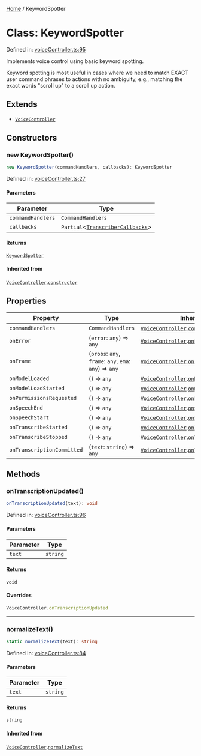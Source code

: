 [Home](/docs/globals.md) / KeywordSpotter

# Class: KeywordSpotter

Defined in: [voiceController.ts:95](https://github.com/usefulsensors/moonshine-js/blob/main/src/voiceController.ts#L95)

Implements voice control using basic keyword spotting.

Keyword spotting is most useful in cases where we need to match EXACT user command phrases to actions
with no ambiguity, e.g., matching the exact words "scroll up" to a scroll up action.

## Extends

- [`VoiceController`](/docs/classes/VoiceController.md)

## Constructors

### new KeywordSpotter()

```ts
new KeywordSpotter(commandHandlers, callbacks): KeywordSpotter
```

Defined in: [voiceController.ts:27](https://github.com/usefulsensors/moonshine-js/blob/main/src/voiceController.ts#L27)

#### Parameters

| Parameter | Type |
| ------ | ------ |
| `commandHandlers` | `CommandHandlers` |
| `callbacks` | `Partial`\<[`TranscriberCallbacks`](/docs/interfaces/TranscriberCallbacks.md)\> |

#### Returns

[`KeywordSpotter`](/docs/classes/KeywordSpotter.md)

#### Inherited from

[`VoiceController`](/docs/classes/VoiceController.md).[`constructor`](/docs/classes/VoiceController.md#constructors)

## Properties

| Property | Type | Inherited from | Defined in |
| ------ | ------ | ------ | ------ |
| <a id="commandhandlers-1"></a> `commandHandlers` | `CommandHandlers` | [`VoiceController`](/docs/classes/VoiceController.md).[`commandHandlers`](/docs/classes/VoiceController.md#commandhandlers-1) | [voiceController.ts:13](https://github.com/usefulsensors/moonshine-js/blob/main/src/voiceController.ts#L13) |
| <a id="onerror"></a> `onError` | (`error`: `any`) => `any` | [`VoiceController`](/docs/classes/VoiceController.md).[`onError`](/docs/classes/VoiceController.md#onerror) | [voiceController.ts:16](https://github.com/usefulsensors/moonshine-js/blob/main/src/voiceController.ts#L16) |
| <a id="onframe"></a> `onFrame` | (`probs`: `any`, `frame`: `any`, `ema`: `any`) => `any` | [`VoiceController`](/docs/classes/VoiceController.md).[`onFrame`](/docs/classes/VoiceController.md#onframe) | [voiceController.ts:23](https://github.com/usefulsensors/moonshine-js/blob/main/src/voiceController.ts#L23) |
| <a id="onmodelloaded"></a> `onModelLoaded` | () => `any` | [`VoiceController`](/docs/classes/VoiceController.md).[`onModelLoaded`](/docs/classes/VoiceController.md#onmodelloaded) | [voiceController.ts:18](https://github.com/usefulsensors/moonshine-js/blob/main/src/voiceController.ts#L18) |
| <a id="onmodelloadstarted"></a> `onModelLoadStarted` | () => `any` | [`VoiceController`](/docs/classes/VoiceController.md).[`onModelLoadStarted`](/docs/classes/VoiceController.md#onmodelloadstarted) | [voiceController.ts:17](https://github.com/usefulsensors/moonshine-js/blob/main/src/voiceController.ts#L17) |
| <a id="onpermissionsrequested"></a> `onPermissionsRequested` | () => `any` | [`VoiceController`](/docs/classes/VoiceController.md).[`onPermissionsRequested`](/docs/classes/VoiceController.md#onpermissionsrequested) | [voiceController.ts:15](https://github.com/usefulsensors/moonshine-js/blob/main/src/voiceController.ts#L15) |
| <a id="onspeechend"></a> `onSpeechEnd` | () => `any` | [`VoiceController`](/docs/classes/VoiceController.md).[`onSpeechEnd`](/docs/classes/VoiceController.md#onspeechend) | [voiceController.ts:25](https://github.com/usefulsensors/moonshine-js/blob/main/src/voiceController.ts#L25) |
| <a id="onspeechstart"></a> `onSpeechStart` | () => `any` | [`VoiceController`](/docs/classes/VoiceController.md).[`onSpeechStart`](/docs/classes/VoiceController.md#onspeechstart) | [voiceController.ts:24](https://github.com/usefulsensors/moonshine-js/blob/main/src/voiceController.ts#L24) |
| <a id="ontranscribestarted"></a> `onTranscribeStarted` | () => `any` | [`VoiceController`](/docs/classes/VoiceController.md).[`onTranscribeStarted`](/docs/classes/VoiceController.md#ontranscribestarted) | [voiceController.ts:19](https://github.com/usefulsensors/moonshine-js/blob/main/src/voiceController.ts#L19) |
| <a id="ontranscribestopped"></a> `onTranscribeStopped` | () => `any` | [`VoiceController`](/docs/classes/VoiceController.md).[`onTranscribeStopped`](/docs/classes/VoiceController.md#ontranscribestopped) | [voiceController.ts:20](https://github.com/usefulsensors/moonshine-js/blob/main/src/voiceController.ts#L20) |
| <a id="ontranscriptioncommitted"></a> `onTranscriptionCommitted` | (`text`: `string`) => `any` | [`VoiceController`](/docs/classes/VoiceController.md).[`onTranscriptionCommitted`](/docs/classes/VoiceController.md#ontranscriptioncommitted) | [voiceController.ts:21](https://github.com/usefulsensors/moonshine-js/blob/main/src/voiceController.ts#L21) |

## Methods

### onTranscriptionUpdated()

```ts
onTranscriptionUpdated(text): void
```

Defined in: [voiceController.ts:96](https://github.com/usefulsensors/moonshine-js/blob/main/src/voiceController.ts#L96)

#### Parameters

| Parameter | Type |
| ------ | ------ |
| `text` | `string` |

#### Returns

`void`

#### Overrides

```ts
VoiceController.onTranscriptionUpdated
```

***

### normalizeText()

```ts
static normalizeText(text): string
```

Defined in: [voiceController.ts:84](https://github.com/usefulsensors/moonshine-js/blob/main/src/voiceController.ts#L84)

#### Parameters

| Parameter | Type |
| ------ | ------ |
| `text` | `string` |

#### Returns

`string`

#### Inherited from

[`VoiceController`](/docs/classes/VoiceController.md).[`normalizeText`](/docs/classes/VoiceController.md#normalizetext)
